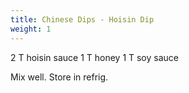 ```yaml
---
title: Chinese Dips - Hoisin Dip
weight: 1
---
```


2 T hoisin sauce
1 T honey
1 T soy sauce
<br>

Mix well. Store in refrig.